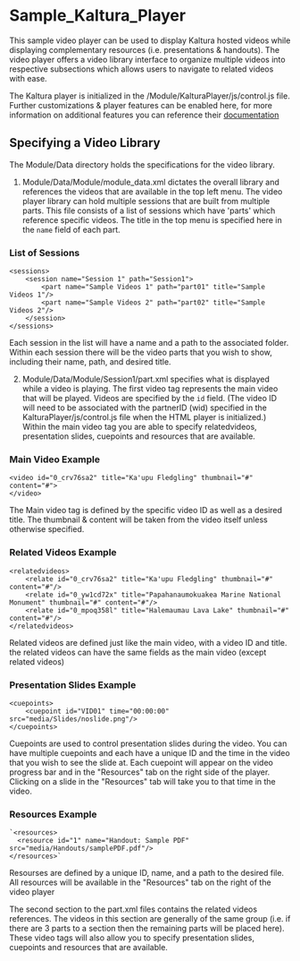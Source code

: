 # Sample_Kaltura_Player
This sample video player can be used to display Kaltura hosted videos while displaying complementary resources (i.e. presentations & handouts). The video player offers a video library interface to organize multiple videos into respective subsections which allows users to navigate to related videos with ease. 

The Kaltura player is initialized in the /Module/KalturaPlayer/js/control.js file. Further customizations & player features can be enabled here, for more information on additional features you can reference their [documentation](http://player.kaltura.com/docs/kwidget)

## Specifying a Video Library
The Module/Data directory holds the specifications for the video library. 

1. Module/Data/Module/module_data.xml dictates the overall library and references the videos that are available in the top left menu. The video player library can hold multiple sessions that are built from multiple parts. This file consists of a list of sessions which have 'parts' which reference specific videos. The title in the top menu is specified here in the `name` field of each part.


### List of Sessions
    <sessions>
        <session name="Session 1" path="Session1">
            <part name="Sample Videos 1" path="part01" title="Sample Videos 1"/>
            <part name="Sample Videos 2" path="part02" title="Sample Videos 2"/>
        </session>
    </sessions>

 Each session in the list will have a name and a path to the associated folder. Within each session there will be the video parts that you wish to show, including their name, path, and desired title. 

2. Module/Data/Module/Session1/part.xml specifies what is displayed while a video is playing. The first video tag represents the main video that will be played. Videos are specified by the `id` field. (The video ID will need to be associated with the partnerID (wid) specified in the KalturaPlayer/js/control.js file when the HTML player is initialized.) Within the main video tag you are able to specify relatedvideos, presentation slides, cuepoints and resources that are available. 

### Main Video Example
    <video id="0_crv76sa2" title="Ka'upu Fledgling" thumbnail="#" content="#">
    </video>

  The Main video tag is defined by the specific video ID as well as a desired title. The thumbnail & content will be taken from the video itself unless otherwise specified. 

### Related Videos Example
    <relatedvideos>
        <relate id="0_crv76sa2" title="Ka'upu Fledgling" thumbnail="#" content="#"/>
        <relate id="0_yw1cd72x" title="Papahanaumokuakea Marine National Monument" thumbnail="#" content="#"/>
        <relate id="0_mpoq358l" title="Halemaumau Lava Lake" thumbnail="#" content="#"/>
    </relatedvideos>

Related videos are defined just like the main video, with a video ID and title. the related videos can have the same fields as the main video (except related videos)


### Presentation Slides Example
    <cuepoints>
        <cuepoint id="VID01" time="00:00:00" src="media/Slides/noslide.png"/>
    </cuepoints>

Cuepoints are used to control presentation slides during the video. You can have multiple cuepoints and each have a unique ID and the time in the video that you wish to see the slide at. Each cuepoint will appear on the video progress bar and in the "Resources" tab on the right side of the player. Clicking on a slide in the "Resources" tab will take you to that time in the video. 


### Resources Example
    `<resources>
      <resource id="1" name="Handout: Sample PDF" src="media/Handouts/samplePDF.pdf"/>
    </resources>`

Resourses are defined by a unique ID, name, and a path to the desired file. All resources will be available in the "Resources"  tab on the right of the video player

The second section to the part.xml files contains the related videos references. The videos in this section are generally of the same group (i.e. if there are 3 parts to a section then the remaining parts will be placed here). These video tags will also allow you to specify presentation slides, cuepoints and resources that are available. 

